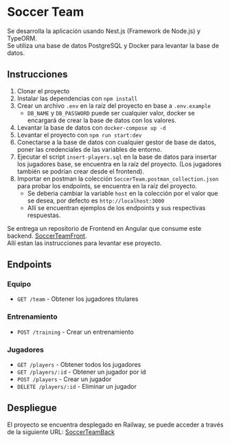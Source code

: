 # Soccer Team

Se desarrolla la aplicación usando Nest.js (Framework de Node.js) y TypeORM.  
Se utiliza una base de datos PostgreSQL y Docker para levantar la base de datos.

## Instrucciones

1. Clonar el proyecto
2. Instalar las dependencias con `npm install`
3. Crear un archivo `.env` en la raíz del proyecto en base a `.env.example`
   - `DB_NAME` y `DB_PASSWORD` puede ser cualquier valor, docker se encargará de crear la base de datos con los valores.
4. Levantar la base de datos con `docker-compose up -d`
5. Levantar el proyecto con `npm run start:dev`
6. Conectarse a la base de datos con cualquier gestor de base de datos, poner las credenciales de las variables de entorno.
7. Ejecutar el script `insert-players.sql` en la base de datos para insertar los jugadores base, se encuentra en
   la raíz del proyecto. (Los jugadores también se podrían crear desde el frontend).
8. Importar en postman la colección `SoccerTeam.postman_collection.json` para probar los endpoints, se encuentra en
   la raíz del proyecto.
   - Se deberia cambiar la variable `host` en la colección por el valor que se desea, por defecto es `http://localhost:3000`
   - Allí se encuentran ejemplos de los endpoints y sus respectivas respuestas.

Se entrega un repositorio de Frontend en Angular que consume este backend. [SoccerTeamFront](https://github.com/juanpabotero/pt-mercadolibre-front).  
Allí estan las instrucciones para levantar ese proyecto.

## Endpoints

### Equipo

- `GET /team` - Obtener los jugadores titulares

### Entrenamiento

- `POST /training` - Crear un entrenamiento

### Jugadores

- `GET /players` - Obtener todos los jugadores
- `GET /players/:id` - Obtener un jugador por id
- `POST /players` - Crear un jugador
- `DELETE /players/:id` - Eliminar un jugador

## Despliegue

El proyecto se encuentra desplegado en Railway, se puede acceder a través de la siguiente
URL: [SoccerTeamBack](https://pt-mercadolibre-back-production.up.railway.app/)
